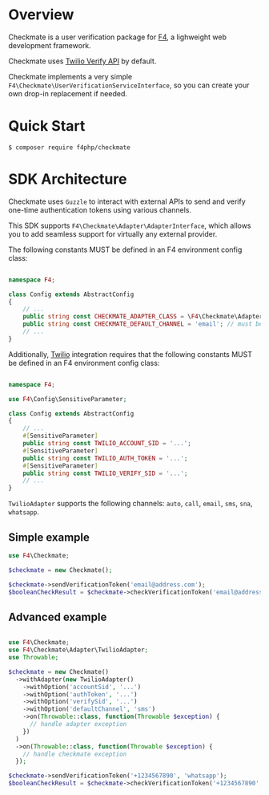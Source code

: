 # Overview

Checkmate is a user verification package for [F4](https://github.com/f4php/f4), a lighweight web development framework.

Checkmate uses [Twilio Verify API](https://www.twilio.com/docs/verify/api) by default.

Checkmate implements a very simple `F4\Checkmate\UserVerificationServiceInterface`, so you can create your own drop-in replacement if needed.

# Quick Start

```
$ composer require f4php/checkmate
```

# SDK Architecture

Checkmate uses `Guzzle` to interact with external APIs to send and verify one-time authentication tokens using various channels.

This SDK supports `F4\Checkmate\Adapter\AdapterInterface`, which allows you to add seamless support for virtually any external provider.

The following constants MUST be defined in an F4 environment config class:

```php

namespace F4;

class Config extends AbstractConfig
{
    // ...
    public string const CHECKMATE_ADAPTER_CLASS = \F4\Checkmate\Adapter\TwilioAdapter::class; // the default adapter
    public string const CHECKMATE_DEFAULT_CHANNEL = 'email'; // must be one of Adapter's supported channels, see below for channels supported by Twilio
    // ...
}
```

Additionally, [Twilio](https://www.twilio.com/docs/verify/api) integration requires that the following constants MUST be defined in an F4 environment config class:

```php

namespace F4;

use F4\Config\SensitiveParameter;

class Config extends AbstractConfig
{
    // ...
    #[SensitiveParameter]
    public string const TWILIO_ACCOUNT_SID = '...';
    #[SensitiveParameter]
    public string const TWILIO_AUTH_TOKEN = '...';
    #[SensitiveParameter]
    public string const TWILIO_VERIFY_SID = '...';
    // ...
}
```

`TwilioAdapter` supports the following channels: `auto`, `call`, `email`, `sms`, `sna`, `whatsapp`.

## Simple example

```php
use F4\Checkmate;

$checkmate = new Checkmate();

$checkmate->sendVerificationToken('email@address.com');
$booleanCheckResult = $checkmate->checkVerificationToken('email@address.com', '1234');

```

## Advanced example

```php

use F4\Checkmate;
use F4\Checkmate\Adapter\TwilioAdapter;
use Throwable;

$checkmate = new Checkmate()
  ->withAdapter(new TwilioAdapter()
    ->withOption('accountSid', '...')
    ->withOption('authToken', '...')
    ->withOption('verifySid', '...')
    ->withOption('defaultChannel', 'sms')
    ->on(Throwable::class, function(Throwable $exception) {
      // handle adapter exception
    })
  )
  ->on(Throwable::class, function(Throwable $exception) {
    // handle checkmate exception
  });

$checkmate->sendVerificationToken('+1234567890', 'whatsapp');
$booleanCheckResult = $checkmate->checkVerificationToken('+1234567890', '1234');

```
